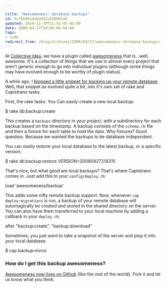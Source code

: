 ```yaml
---

title: "Awesomeness: database backups"
id: 4cf5b661dabe9d2c610001e0
updated: 2010-11-30T21:43:45-05:00
date: 2008-04-27T18:09:00-04:00
tags:
- code
redirect_from: /blog/archives/2008/04/27/awesomeness-database-backups/
---
```


At [Collective Idea](http://collectiveidea.com), we have a plugin called [awesomeness](http://github.com/collectiveidea/awesomeness) that is…well, awesome. It's a collection of things that we use in almost every project that aren't generic enough to go into individual plugins (although some things may have evolved enough to be worthy of plugin status).

A while ago, I [blogged a little snippet for backing up your remote database](/2007/2/9/automatically-backing-up-your-remote-database-on-deploy). Well, that snippet as evolved quite a bit, into it's own set of rake and Capistrano tasks.

First, the rake tasks. You Can easily create a new local backup:

$ rake db:backup:create

This creates a `backups` directory in your project, with a subdirectory for each backup based on the timestamp. A backup consists of the `schema.rb` file and then a fixture for each table to hold the data. Why fixtures? Good question. Because we wanted the backups to be database independent.

You can easily restore your local database to the latest backup, or a specific version:

$ rake db:backup:restore VERSION=20080427214315

That's nice, but what good are local backups? That's where Capistrano comes in. Just add this to your `config/deploy.rb`:

load 'awesomeness/backup'

This adds some nifty remote backup support. Now, whenever `cap deploy:migrations` is run, a backup of your remote database will automagically be created and stored in the shared directory on the server. You can also have them transferred to your local machine by adding a callback in your `deploy.rb`:

after "backup:create", "backup:download"

Sometimes, you just want to take a snapshot of the server and plop it into your local database.

$ cap backup:mirror

### How do I get this backup awesomeness?

[Awesomeness now lives on Github](http://github.com/collectiveidea/awesomeness/tree/master) (like the rest of the world). Fork it and let us know what you think.
